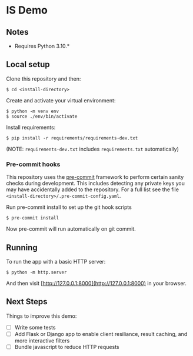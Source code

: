 # IS Demo

## Notes

- Requires Python 3.10.*


## Local setup

Clone this repository and then:

```
$ cd <install-directory>
```

Create and activate your virtual environment:

```
$ python -m venv env
$ source ./env/bin/activate
```

Install requirements:

```
$ pip install -r requirements/requirements-dev.txt
```

(NOTE: `requirements-dev.txt` includes `requirements.txt` automatically)

### Pre-commit hooks

This repository uses the [pre-commit](https://pre-commit.com/) framework to perform certain sanity checks during development. This includes detecting any private keys you may have accidentally added to the repository. For a full list see the file `<install-directory>/.pre-commit-config.yaml`.

Run pre-commit install to set up the git hook scripts

```
$ pre-commit install
```

Now pre-commit will run automatically on git commit.

## Running

To run the app with a basic HTTP server:

```
$ python -m http.server
```

And then visit [http://127.0.0.1:8000](http://127.0.0.1:8000) in your browser.

## Next Steps

Things to improve this demo:

- [ ] Write some tests
- [ ] Add Flask or Django app to enable client resiliance, result caching, and more interactive filters
- [ ] Bundle javascript to reduce HTTP requests

